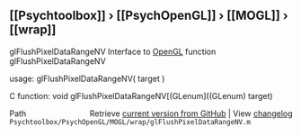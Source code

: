 ## [[Psychtoolbox]] &#8250; [[PsychOpenGL]] &#8250; [[MOGL]] &#8250; [[wrap]]

glFlushPixelDataRangeNV  Interface to [OpenGL](OpenGL) function glFlushPixelDataRangeNV  
  
usage:  glFlushPixelDataRangeNV( target )  
  
C function:  void glFlushPixelDataRangeNV[(GLenum]((GLenum) target)  




<div class="code_header" style="text-align:right;">
  <span style="float:left;">Path&nbsp;&nbsp;</span> <span class="counter">Retrieve <a href=
  "https://raw.github.com/Psychtoolbox-3/Psychtoolbox-3/beta/Psychtoolbox/PsychOpenGL/MOGL/wrap/glFlushPixelDataRangeNV.m">current version from GitHub</a> | View <a href=
  "https://github.com/Psychtoolbox-3/Psychtoolbox-3/commits/beta/Psychtoolbox/PsychOpenGL/MOGL/wrap/glFlushPixelDataRangeNV.m">changelog</a></span>
</div>
<div class="code">
  <code>Psychtoolbox/PsychOpenGL/MOGL/wrap/glFlushPixelDataRangeNV.m</code>
</div>

